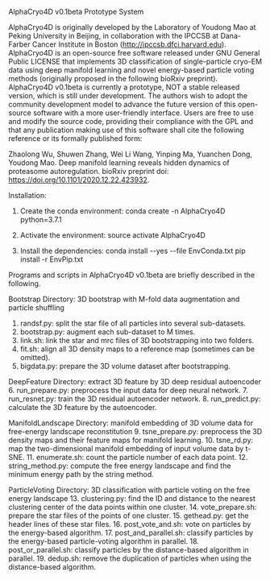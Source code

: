 AlphaCryo4D v0.1beta Prototype System

AlphaCryo4D is originally developed by the Laboratory of Youdong Mao at Peking University in Beijing, in collaboration with the IPCCSB at Dana-Farber Cancer Institute in Boston (http://ipccsb.dfci.harvard.edu). AlphaCryo4D is an open-source free software released under GNU General Public LICENSE that implements 3D classification of single-particle cryo-EM data using deep manifold learning and novel energy-based particle voting methods (originally proposed in the following bioRxiv preprint). AlphaCryo4D v0.1beta is currently a prototype, NOT a stable released version, which is still under development. The authors wish to adopt the community development model to advance the future version of this open-source software with a more user-friendly interface. Users are free to use and modify the source code, providing their compliance with the GPL and that any publication making use of this software shall cite the following reference or its formally published form:

Zhaolong Wu, Shuwen Zhang, Wei Li Wang, Yinping Ma, Yuanchen Dong, Youdong Mao. Deep manifold learning reveals hidden dynamics of proteasome autoregulation. bioRxiv preprint doi: https://doi.org/10.1101/2020.12.22.423932.

Installation:
1. Create the conda environment:
conda create -n AlphaCryo4D python=3.7.1

2. Activate the environment:
source activate AlphaCryo4D

3. Install the dependencies:
conda install --yes --file EnvConda.txt
pip install -r EnvPip.txt


Programs and scripts in AlphaCryo4D v0.1beta are briefly described in the following.

Bootstrap Directory: 3D bootstrap with M-fold data augmentation and particle shuffling
1. randsf.py: split the star file of all particles into several sub-datasets.
2. bootstrap.py: augment each sub-dataset to M times.
3. link.sh: link the star and mrc files of 3D bootstrapping into two folders.
4. fit.sh: align all 3D density maps to a reference map (sometimes can be omitted).
5. bigdata.py: prepare the 3D volume dataset after bootstrapping.

DeepFeature Directory: extract 3D feature by 3D deep residual autoencoder
6. run_prepare.py: preprocess the input data for deep neural network.
7. run_resnet.py: train the 3D residual autoencoder network.
8. run_predict.py: calculate the 3D feature by the autoencoder.

ManifoldLandscape Directory: manifold embedding of 3D volume data for free-energy landscape reconstitution
9. tsne_prepare.py: preprocess the 3D density maps and their feature maps for manifold learning.
10. tsne_rd.py: map the two-dimensional manifold embedding of input volume data by t-SNE.
11. enumerate.sh: count the particle number of each data point.
12. string_method.py: compute the free energy landscape and find the minimum energy path by the string method.

ParticleVoting Directory: 3D classification with particle voting on the free energy landscape
13. clustering.py: find the ID and distance to the nearest clustering center of the data points within one cluster.
14. vote_prepare.sh: prepare the star files of the points of one cluster.
15. gethead.py: get the header lines of these star files.
16. post_vote_and.sh: vote on particles by the energy-based algorithm.
17. post_and_parallel.sh: classify particles by the energy-based particle-voting algorithm in parallel.
18. post_or_parallel.sh: classify particles by the distance-based algorithm in parallel.
19. dedup.sh: remove the duplication of particles when using the distance-based algorithm.
